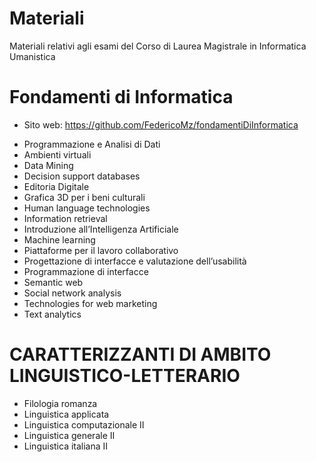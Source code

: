 # Materiali
Materiali relativi agli esami del Corso di Laurea Magistrale in Informatica Umanistica


# Fondamenti di Informatica
- Sito web: https://github.com/FedericoMz/fondamentiDiInformatica

* Programmazione e Analisi di Dati
* Ambienti virtuali	
* Data Mining 
* Decision support databases
* Editoria Digitale
* Grafica 3D per i beni culturali	
* Human language technologies 
* Information retrieval
* Introduzione all’Intelligenza Artificiale	
* Machine learning
* Piattaforme per il lavoro collaborativo	
* Progettazione di interfacce e valutazione dell’usabilità	
* Programmazione di interfacce	
* Semantic web 
* Social network analysis 
* Technologies for web marketing
* Text analytics

# CARATTERIZZANTI DI AMBITO LINGUISTICO-LETTERARIO
* Filologia romanza	
* Linguistica applicata
* Linguistica computazionale II	
* Linguistica generale II
* Linguistica italiana II	
